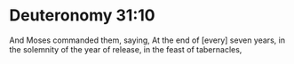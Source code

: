 # Deuteronomy 31:10

And Moses commanded them, saying, At the end of [every] seven years, in the solemnity of the year of release, in the feast of tabernacles,